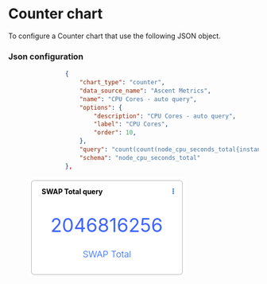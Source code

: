 # Counter chart

To configure a Counter chart that  use the following JSON object.&#x20;

### Json configuration&#x20;

```json
                {
                    "chart_type": "counter",
                    "data_source_name": "Ascent Metrics",
                    "name": "CPU Cores - auto query",
                    "options": {
                        "description": "CPU Cores - auto query",
                        "label": "CPU Cores",
                        "order": 10,
                    },
                    "query": "count(count(node_cpu_seconds_total{instance=~'.*'}) by (cpu))&duration=1h&step=5m",
                    "schema": "node_cpu_seconds_total"
                },
```





<figure><img src="../../../../.gitbook/assets/image (553).png" alt=""><figcaption></figcaption></figure>
